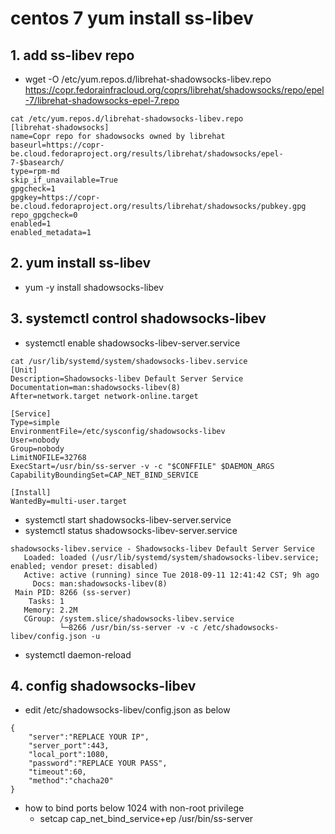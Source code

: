 # centos 7 yum install ss-libev
## 1. add ss-libev repo
- wget -O /etc/yum.repos.d/librehat-shadowsocks-libev.repo https://copr.fedorainfracloud.org/coprs/librehat/shadowsocks/repo/epel-7/librehat-shadowsocks-epel-7.repo
````
cat /etc/yum.repos.d/librehat-shadowsocks-libev.repo
[librehat-shadowsocks]
name=Copr repo for shadowsocks owned by librehat
baseurl=https://copr-be.cloud.fedoraproject.org/results/librehat/shadowsocks/epel-7-$basearch/
type=rpm-md
skip_if_unavailable=True
gpgcheck=1
gpgkey=https://copr-be.cloud.fedoraproject.org/results/librehat/shadowsocks/pubkey.gpg
repo_gpgcheck=0
enabled=1
enabled_metadata=1

````
## 2.  yum install ss-libev
- yum -y install shadowsocks-libev
## 3. systemctl control shadowsocks-libev
- systemctl enable shadowsocks-libev-server.service
````
cat /usr/lib/systemd/system/shadowsocks-libev.service
[Unit]
Description=Shadowsocks-libev Default Server Service
Documentation=man:shadowsocks-libev(8)
After=network.target network-online.target

[Service]
Type=simple
EnvironmentFile=/etc/sysconfig/shadowsocks-libev
User=nobody
Group=nobody
LimitNOFILE=32768
ExecStart=/usr/bin/ss-server -v -c "$CONFFILE" $DAEMON_ARGS
CapabilityBoundingSet=CAP_NET_BIND_SERVICE

[Install]
WantedBy=multi-user.target

````
- systemctl start shadowsocks-libev-server.service
- systemctl status shadowsocks-libev-server.service
````
shadowsocks-libev.service - Shadowsocks-libev Default Server Service
   Loaded: loaded (/usr/lib/systemd/system/shadowsocks-libev.service; enabled; vendor preset: disabled)
   Active: active (running) since Tue 2018-09-11 12:41:42 CST; 9h ago
     Docs: man:shadowsocks-libev(8)
 Main PID: 8266 (ss-server)
    Tasks: 1
   Memory: 2.2M
   CGroup: /system.slice/shadowsocks-libev.service
           └─8266 /usr/bin/ss-server -v -c /etc/shadowsocks-libev/config.json -u
````
- systemctl daemon-reload
## 4. config shadowsocks-libev
- edit  /etc/shadowsocks-libev/config.json as below
````
{
    "server":"REPLACE YOUR IP",
    "server_port":443,
    "local_port":1080,
    "password":"REPLACE YOUR PASS",
    "timeout":60,
    "method":"chacha20"
}
````
- how to bind ports below 1024 with non-root privilege
  - setcap cap_net_bind_service+ep /usr/bin/ss-server
